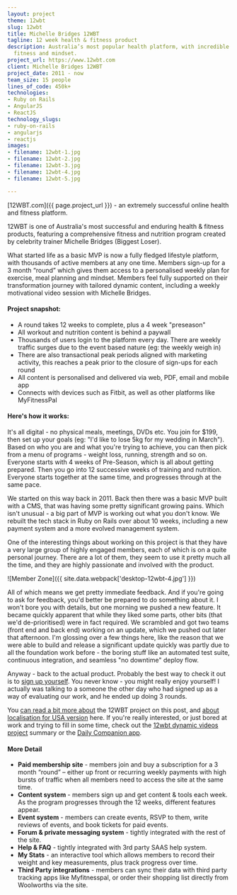 ```yaml
---
layout: project
theme: 12wbt
slug: 12wbt
title: Michelle Bridges 12WBT
tagline: 12 week health & fitness product
description: Australia’s most popular health platform, with incredible growth. Nutrition,
  fitness and mindset.
project_url: https://www.12wbt.com
client: Michelle Bridges 12WBT
project_date: 2011 - now
team_size: 15 people
lines_of_code: 450k+
technologies:
- Ruby on Rails
- AngularJS
- ReactJS
technology_slugs:
- ruby-on-rails
- angularjs
- reactjs
images:
- filename: 12wbt-1.jpg
- filename: 12wbt-2.jpg
- filename: 12wbt-3.jpg
- filename: 12wbt-4.jpg
- filename: 12wbt-5.jpg

---
```

[12WBT.com]({{ page.project_url }}) - an extremely successful online health and fitness platform.

12WBT is one of Australia's most successful and enduring health & fitness products, featuring a comprehensive fitness and nutrition program created by celebrity trainer Michelle Bridges (Biggest Loser).

What started life as a basic MVP is now a fully fledged lifestyle platform, with thousands of active members at any one time. Members sign-up for a 3 month “round” which gives them access to a personalised weekly plan for exercise, meal planning and mindset. Members feel fully supported on their transformation journey with tailored dynamic content, including a weekly motivational video session with Michelle Bridges.

#### Project snapshot:

- A round takes 12 weeks to complete, plus a 4 week "preseason"
- All workout and nutrition content is behind a paywall
- Thousands of users login to the platform every day. There are weekly traffic surges due to the event based nature (eg: the weekly weigh in)
- There are also transactional peak periods aligned with marketing activity, this reaches a peak prior to the closure of sign-ups for each round
- All content is personalised and delivered via web, PDF, email and mobile app
- Connects with devices such as Fitbit, as well as other platforms like MyFitnessPal

#### Here's how it works:

It's all digital - no physical meals, meetings, DVDs etc. You join for $199, then set up your goals (eg: "I'd like to lose 5kg for my wedding in March"). Based on who you are and what you're trying to achieve, you can then pick from a menu of programs - weight loss, running, strength and so on. Everyone starts with 4 weeks of Pre-Season, which is all about getting prepared. Then you go into 12 successive weeks of training and nutrition. Everyone starts together at the same time, and progresses through at the same pace.

We started on this way back in 2011. Back then there was a basic MVP built with a CMS, that was having some pretty significant growing pains. Which isn't unusual - a big part of MVP is working out what you don't know. We rebuilt the tech stack in Ruby on Rails over about 10 weeks, including a new payment system and a more evolved management system.

One of the interesting things about working on this project is that they have a very large group of highly engaged members, each of which is on a quite personal journey. There are a lot of them, they seem to use it pretty much all the time, and they are highly passionate and involved with the product.

![Member Zone]({{ site.data.webpack['desktop-12wbt-4.jpg'] }})

All of which means we get pretty immediate feedback. And if you're going to ask for feedback, you'd better be prepared to do something about it. I won't bore you with details, but one morning we pushed a new feature. It became quickly apparent that while they liked some parts, other bits (that we'd de-prioritised) were in fact required. We scrambled and got two teams (front end and back end) working on an update, which we pushed out later that afternoon. I'm glossing over a few things here, like the reason that we were able to build and release a significant update quickly was partly due to all the foundation work before - the boring stuff like an automated test suite, continuous integration, and seamless "no downtime" deploy flow.

Anyway - back to the actual product. Probably the best way to check it out is to [sign up yourself](https://12wbt.com). You never know - you might really enjoy yourself! I actually was talking to a someone the other day who had signed up as a way of evaluating our work, and he ended up doing 3 rounds.


You [can read a bit more about](/our-work/our-work-michelle-bridges-12wbt-build/) the 12WBT project on this post, and [about localisation for USA version](/our-work/developing-12wbt-usa/) here. If you're really interested, or just bored at work and trying to fill in some time, check out the [12wbt dynamic videos project](/portfolio/12wbt-dynamic-video/) summary or the [Daily Companion app](/portfolio/12wbt-daily-app/).

#### More Detail

* __Paid membership site__ - members join and buy a subscription for a 3 month “round” &#8211; either up front or recurring weekly payments with high bursts of traffic when all members need to access the site at the same time.
* __Content system__ - members sign up and get content &amp; tools each week. As the program progresses through the 12 weeks, different features appear.
* __Event system__ - members can create events, RSVP to them, write reviews of events, and book tickets for paid events.
* __Forum &amp; private messaging system__ - tightly integrated with the rest of the site.
* __Help & FAQ__ - tightly integrated with 3rd party <span class="caps">SAAS</span> help system.
* __My Stats__ - an interactive tool which allows members to record their weight and key measurements, plus track progress over time.
* __Third Party integrations__ - members can sync their data with third party tracking apps like Myfitnesspal, or order their shopping list directly from Woolworths via the site.

